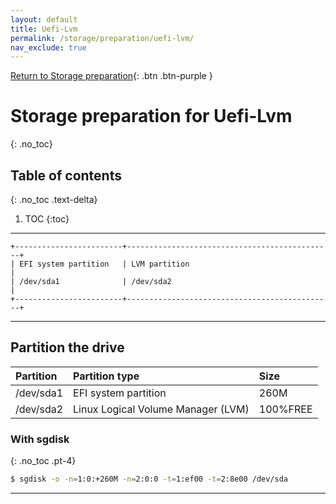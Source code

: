 ```yaml
---
layout: default
title: Uefi-Lvm
permalink: /storage/preparation/uefi-lvm/
nav_exclude: true
---
```


[Return to Storage preparation](/Andromeda/storage/preparation/){: .btn .btn-purple }

# Storage preparation for Uefi-Lvm
{: .no_toc}

## Table of contents
{: .no_toc .text-delta}

1. TOC
{:toc}

---

```
+------------------------+----------------------------------------------+
| EFI system partition   | LVM partition                                |
| /dev/sda1              | /dev/sda2                                    |
+------------------------+----------------------------------------------+
```

---

## Partition the drive

| Partition | Partition type                     | Size     |
| :-------- | :--------------------------------- | :------- |
| /dev/sda1 | EFI system partition               | 260M     |
| /dev/sda2 | Linux Logical Volume Manager (LVM) | 100%FREE |

### With sgdisk
{: .no_toc .pt-4}

```bash
$ sgdisk -o -n=1:0:+260M -n=2:0:0 -t=1:ef00 -t=2:8e00 /dev/sda
```

---
